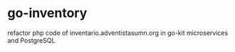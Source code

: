 # go-inventory
refactor php code of inventario.adventistasumn.org in go-kit microservices and PostgreSQL
